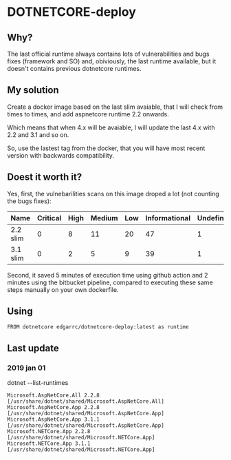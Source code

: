 # DOTNETCORE-deploy

## Why?

The last official runtime always contains lots of vulnerabilities and bugs fixes (framework and SO) and, obiviously, the last runtime available, but it doesn't contains previous dotnetcore runtimes.

## My solution

Create a docker image based on the last slim avaiable, that I will check from times to times, and add aspnetcore runtime 2.2 onwards.

Which means that when 4.x will be avaiable, I will update the last 4.x with 2.2 and 3.1 and so on.

So, use the lastest tag from the docker, that you will have most recent version with backwards compatibility.

## Doest it worth it?

Yes, first, the vulnebarilities scans on this image droped a lot (not counting the bugs fixes):

| Name       | Critical | High | Medium | Low | Informational | Undefinied |
| -----------|----------|------|--------|-----|---------------|------------|
| 2.2 slim   | 0        | 8    | 11     | 20  | 47            | 1          |
| 3.1 slim   | 0        | 2    | 5      | 9   | 39            | 1          |


Second, it saved 5 minutes of execution time using github action and 2 minutes using the bitbucket pipeline, compared to executing these same steps manually on your own dockerfile.

## Using

```
FROM dotnetcore edgarrc/dotnetcore-deploy:latest as runtime
```

## Last update

### 2019 jan 01

dotnet --list-runtimes

```
Microsoft.AspNetCore.All 2.2.8 [/usr/share/dotnet/shared/Microsoft.AspNetCore.All]
Microsoft.AspNetCore.App 2.2.8 [/usr/share/dotnet/shared/Microsoft.AspNetCore.App]
Microsoft.AspNetCore.App 3.1.1 [/usr/share/dotnet/shared/Microsoft.AspNetCore.App]
Microsoft.NETCore.App 2.2.8 [/usr/share/dotnet/shared/Microsoft.NETCore.App]
Microsoft.NETCore.App 3.1.1 [/usr/share/dotnet/shared/Microsoft.NETCore.App]
```


